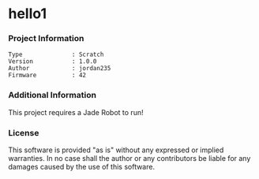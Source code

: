 hello1
================



### Project Information
```
Type              : Scratch
Version           : 1.0.0
Author            : jordan235
Firmware          : 42
```

### Additional Information
This project requires a Jade Robot to run!

### License
This software is provided "as is" without any expressed or implied warranties.  In no case shall the author or any contributors be liable for any damages caused by the use of this software.

